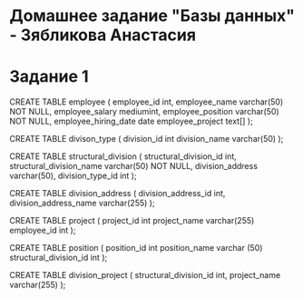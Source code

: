 # Домашнее задание "Базы данных" - Зябликова Анастасия

# Задание 1

CREATE TABLE employee (
   employee_id int,
   employee_name varchar(50) NOT NULL,
   employee_salary mediumint,
   employee_position varchar(50) NOT NULL,
   employee_hiring_date date
   employee_project text[]
);

CREATE TABLE divison_type (
   division_id int
   division_name varchar(50)
);
 
CREATE TABLE structural_division (
   structural_division_id int,
   structural_division_name varchar(50) NOT NULL,
   division_address varchar(50),
   division_type_id int
);

CREATE TABLE division_address (
   division_address_id int,
   division_address_name varchar(255)
);

CREATE TABLE project (
   project_id int
   project_name varchar(255)
   employee_id int
);


CREATE TABLE position (
   position_id int
   position_name varchar (50)
   structural_division_id int
);

CREATE TABLE division_project (
  structural_division_id int,
  project_name varchar(255)
);
